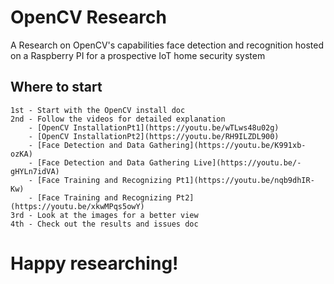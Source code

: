 # OpenCV Research

A Research on OpenCV's capabilities face detection and recognition hosted on a Raspberry PI for a prospective IoT home security system 

## Where to start 
	1st - Start with the OpenCV install doc
	2nd - Follow the videos for detailed explanation
		- [OpenCV InstallationPt1](https://youtu.be/wTLws48u02g) 
		- [OpenCV InstallationPt2](https://youtu.be/RH9ILZDL900)
		- [Face Detection and Data Gathering](https://youtu.be/K991xb-ozKA)
		- [Face Detection and Data Gathering Live](https://youtu.be/-gHYLn7idVA)
		- [Face Training and Recognizing Pt1](https://youtu.be/nqb9dhIR-Kw)
		- [Face Training and Recognizing Pt2](https://youtu.be/xkwMPqs5owY)
	3rd - Look at the images for a better view
	4th - Check out the results and issues doc

# Happy researching!